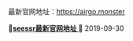 最新官网地址：https://airgo.monster

**🔴[seessr最新官网地址 ](https://airgo.monster)🔴**                  2019-09-30
